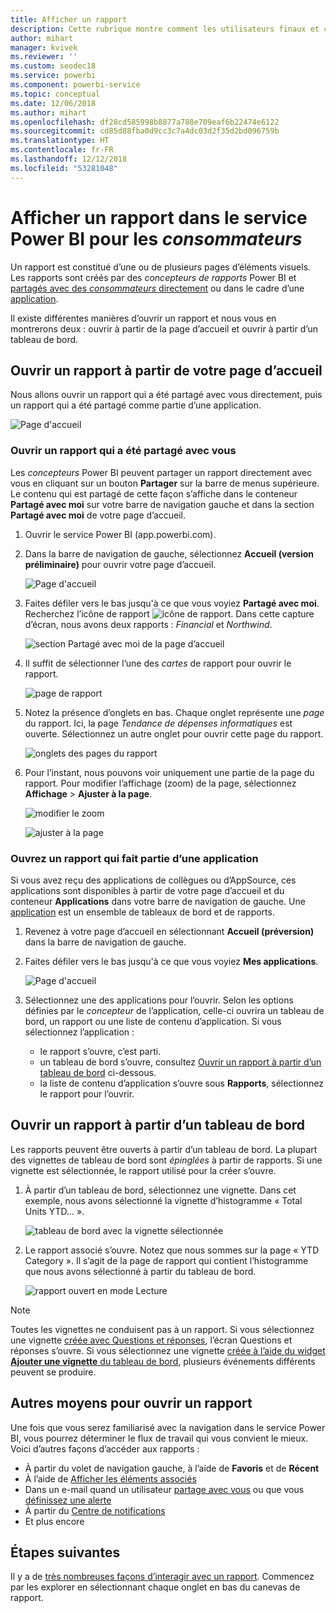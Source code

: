 ```yaml
---
title: Afficher un rapport
description: Cette rubrique montre comment les utilisateurs finaux et consommateurs de Power BI peuvent ouvrir et afficher un rapport Power BI.
author: mihart
manager: kvivek
ms.reviewer: ''
ms.custom: seodec18
ms.service: powerbi
ms.component: powerbi-service
ms.topic: conceptual
ms.date: 12/06/2018
ms.author: mihart
ms.openlocfilehash: df28cd585998b8877a788e709eaf6b22474e6122
ms.sourcegitcommit: cd85d88fba0d9cc3c7a4dc03d2f35d2bd096759b
ms.translationtype: HT
ms.contentlocale: fr-FR
ms.lasthandoff: 12/12/2018
ms.locfileid: "53281048"
---
```

# <a name="view-a-report-in-power-bi-service-for-consumers"></a>Afficher un rapport dans le service Power BI pour les *consommateurs*
Un rapport est constitué d’une ou de plusieurs pages d’éléments visuels. Les rapports sont créés par des *concepteurs de rapports* Power BI et [partagés avec des *consommateurs* directement](end-user-shared-with-me.md) ou dans le cadre d’une [application](end-user-apps.md). 

Il existe différentes manières d’ouvrir un rapport et nous vous en montrerons deux : ouvrir à partir de la page d’accueil et ouvrir à partir d’un tableau de bord. 

<!-- add art-->


## <a name="open-a-report-from-your-home-page"></a>Ouvrir un rapport à partir de votre page d’accueil
Nous allons ouvrir un rapport qui a été partagé avec vous directement, puis un rapport qui a été partagé comme partie d’une application.

   ![Page d'accueil](./media/end-user-report-open/power-bi-home.png)

### <a name="open-a-report-that-has-been-shared-with-you"></a>Ouvrir un rapport qui a été partagé avec vous
Les *concepteurs* Power BI peuvent partager un rapport directement avec vous en cliquant sur un bouton **Partager** sur la barre de menus supérieure. Le contenu qui est partagé de cette façon s’affiche dans le conteneur **Partagé avec moi** sur votre barre de navigation gauche et dans la section **Partagé avec moi** de votre page d’accueil.

1. Ouvrir le service Power BI (app.powerbi.com).

2. Dans la barre de navigation de gauche, sélectionnez **Accueil (version préliminaire)** pour ouvrir votre page d’accueil.  

   ![Page d'accueil](./media/end-user-report-open/power-bi-select-home.png)
   
3. Faites défiler vers le bas jusqu'à ce que vous voyiez **Partagé avec moi**. Recherchez l’icône de rapport ![icône de rapport](./media/end-user-report-open/power-bi-report-icon.png). Dans cette capture d’écran, nous avons deux rapports : *Financial* et *Northwind*. 
   
   ![section Partagé avec moi de la page d’accueil](./media/end-user-report-open/power-bi-shared.png)

4. Il suffit de sélectionner l’une des *cartes* de rapport pour ouvrir le rapport.

   ![page de rapport](./media/end-user-report-open/power-bi-report1.png)

5. Notez la présence d’onglets en bas. Chaque onglet représente une *page* du rapport. Ici, la page *Tendance de dépenses informatiques* est ouverte. Sélectionnez un autre onglet pour ouvrir cette page du rapport. 

   ![onglets des pages du rapport](./media/end-user-report-open/power-bi-tabs.png)

6. Pour l’instant, nous pouvons voir uniquement une partie de la page du rapport. Pour modifier l’affichage (zoom) de la page, sélectionnez **Affichage** > **Ajuster à la page**.

   ![modifier le zoom](./media/end-user-report-open/power-bi-fit.png)

   ![ajuster à la page](./media/end-user-report-open/power-bi-report2.png)

### <a name="open-a-report-that-is-part-of-an-app"></a>Ouvrez un rapport qui fait partie d’une application
Si vous avez reçu des applications de collègues ou d’AppSource, ces applications sont disponibles à partir de votre page d’accueil et du conteneur **Applications** dans votre barre de navigation de gauche. Une [application](end-user-apps.md) est un ensemble de tableaux de bord et de rapports.

1. Revenez à votre page d’accueil en sélectionnant **Accueil (préversion)** dans la barre de navigation de gauche.

7. Faites défiler vers le bas jusqu'à ce que vous voyiez **Mes applications**.

   ![Page d'accueil](./media/end-user-report-open/power-bi-my-apps.png)

8. Sélectionnez une des applications pour l’ouvrir. Selon les options définies par le *concepteur* de l’application, celle-ci ouvrira un tableau de bord, un rapport ou une liste de contenu d’application. Si vous sélectionnez l’application :
    - le rapport s’ouvre, c’est parti.
    - un tableau de bord s’ouvre, consultez [Ouvrir un rapport à partir d’un tableau de bord](#Open-a-report-from-a-dashboard) ci-dessous.
    - la liste de contenu d’application s’ouvre sous **Rapports**, sélectionnez le rapport pour l’ouvrir.


## <a name="open-a-report-from-a-dashboard"></a>Ouvrir un rapport à partir d’un tableau de bord
Les rapports peuvent être ouverts à partir d’un tableau de bord. La plupart des vignettes de tableau de bord sont *épinglées* à partir de rapports. Si une vignette est sélectionnée, le rapport utilisé pour la créer s’ouvre. 

1. À partir d’un tableau de bord, sélectionnez une vignette. Dans cet exemple, nous avons sélectionné la vignette d’histogramme « Total Units YTD... ».

    ![tableau de bord avec la vignette sélectionnée](./media/end-user-report-open/power-bi-dashboard.png)

2.  Le rapport associé s’ouvre. Notez que nous sommes sur la page « YTD Category ». Il s’agit de la page de rapport qui contient l’histogramme que nous avons sélectionné à partir du tableau de bord.

    ![rapport ouvert en mode Lecture](./media/end-user-report-open/power-bi-report-new.png)

> [!NOTE]
> Toutes les vignettes ne conduisent pas à un rapport. Si vous sélectionnez une vignette [créée avec Questions et réponses](end-user-q-and-a.md), l’écran Questions et réponses s’ouvre. Si vous sélectionnez une vignette [créée à l’aide du widget **Ajouter une vignette** du tableau de bord](../service-dashboard-add-widget.md), plusieurs événements différents peuvent se produire.  


##  <a name="still-more-ways-to-open-a-report"></a>Autres moyens pour ouvrir un rapport
Une fois que vous serez familiarisé avec la navigation dans le service Power BI, vous pourrez déterminer le flux de travail qui vous convient le mieux. Voici d’autres façons d’accéder aux rapports :
- À partir du volet de navigation gauche, à l’aide de **Favoris** et de **Récent**    
- À l’aide de [Afficher les éléments associés](end-user-related.md)    
- Dans un e-mail quand un utilisateur [partage avec vous](../service-share-reports.md) ou que vous [définissez une alerte](end-user-alerts.md)    
- À partir du [Centre de notifications](end-user-notification-center.md)    
- Et plus encore

## <a name="next-steps"></a>Étapes suivantes
Il y a de [très nombreuses façons d’interagir avec un rapport](end-user-reading-view.md).  Commencez par les explorer en sélectionnant chaque onglet en bas du canevas de rapport.

